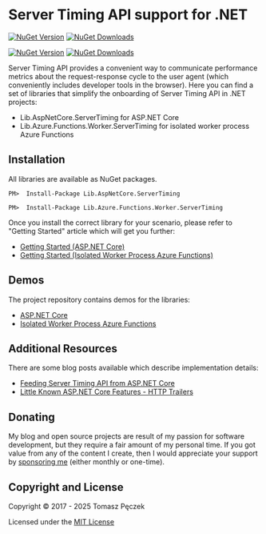 # Server Timing API support for .NET
[![NuGet Version](https://img.shields.io/nuget/v/Lib.AspNetCore.ServerTiming?label=Lib.AspNetCore.ServerTiming&logo=nuget)](https://www.nuget.org/packages/Lib.AspNetCore.ServerTiming)
[![NuGet Downloads](https://img.shields.io/nuget/dt/Lib.AspNetCore.ServerTiming?label=⭳)](https://www.nuget.org/packages/Lib.AspNetCore.ServerTiming)

[![NuGet Version](https://img.shields.io/nuget/v/Lib.Azure.Functions.Worker.ServerTiming?label=Lib.Azure.Functions.Worker.ServerTiming&logo=nuget)](https://www.nuget.org/packages/Lib.Azure.Functions.Worker.ServerTiming)
[![NuGet Downloads](https://img.shields.io/nuget/dt/Lib.Azure.Functions.Worker.ServerTiming?label=⭳)](https://www.nuget.org/packages/Lib.Azure.Functions.Worker.ServerTiming)

Server Timing API provides a convenient way to communicate performance metrics about the request-response cycle to the user agent (which conveniently includes developer tools in the browser). Here you can find a set of libraries that simplify the onboarding of Server Timing API in .NET projects:
- Lib.AspNetCore.ServerTiming for ASP.NET Core
- Lib.Azure.Functions.Worker.ServerTiming for isolated worker process Azure Functions

## Installation

All libraries are available as NuGet packages.

```
PM>  Install-Package Lib.AspNetCore.ServerTiming
```

```
PM>  Install-Package Lib.Azure.Functions.Worker.ServerTiming
```

Once you install the correct library for your scenario, please refer to "Getting Started" article which will get you further:
- [Getting Started (ASP.NET Core)](https://tpeczek.github.io/dotnet-server-timing/articles/getting-started-aspnetcore.html)
- [Getting Started (Isolated Worker Process Azure Functions)](https://tpeczek.github.io/dotnet-server-timing/articles/getting-started-azurefunctions.html)

## Demos

The project repository contains demos for the libraries:
- [ASP.NET Core](https://github.com/tpeczek/Lib.AspNetCore.ServerTiming/tree/main/demos/Demo.AspNetCore.ServerTiming)
- [Isolated Worker Process Azure Functions](https://github.com/tpeczek/Lib.AspNetCore.ServerTiming/tree/main/demos/Demo.Azure.Functions.Worker.ServerTiming)

## Additional Resources

There are some blog posts available which describe implementation details:

- [Feeding Server Timing API from ASP.NET Core](https://www.tpeczek.com/2017/06/feeding-server-timing-api-from-aspnet.html)
- [Little Known ASP.NET Core Features - HTTP Trailers](https://www.tpeczek.com/2020/09/little-known-aspnet-core-features-http.html)

## Donating

My blog and open source projects are result of my passion for software development, but they require a fair amount of my personal time. If you got value from any of the content I create, then I would appreciate your support by [sponsoring me](https://github.com/sponsors/tpeczek) (either monthly or one-time).

## Copyright and License

Copyright © 2017 - 2025 Tomasz Pęczek

Licensed under the [MIT License](https://github.com/tpeczek/Lib.AspNetCore.ServerTiming/blob/master/LICENSE.md)

